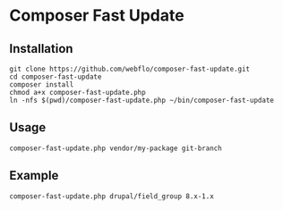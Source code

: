 # Composer Fast Update

## Installation

```
git clone https://github.com/webflo/composer-fast-update.git
cd composer-fast-update
composer install
chmod a+x composer-fast-update.php
ln -nfs $(pwd)/composer-fast-update.php ~/bin/composer-fast-update
```

## Usage

```
composer-fast-update.php vendor/my-package git-branch
```

## Example

```
composer-fast-update.php drupal/field_group 8.x-1.x
```
